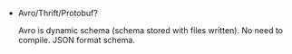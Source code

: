- Avro/Thrift/Protobuf?

  Avro is dynamic schema (schema stored with files written). No need to compile. JSON format schema.